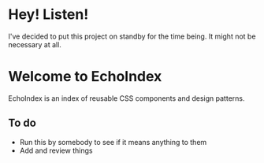 # Hey! Listen!

I've decided to put this project on standby for the time being. It might not be necessary at all. 


# Welcome to EchoIndex

EchoIndex is an index of reusable CSS components and design patterns.


## To do

* Run this by somebody to see if it means anything to them
* Add and review things


